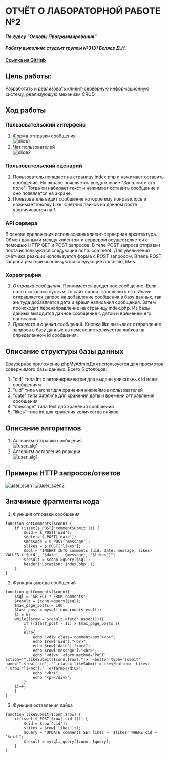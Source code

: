 # ОТЧЁТ О ЛАБОРАТОРНОЙ РАБОТЕ №2
#### *По курсу "Основы Программирования"*
#### *Работу выполнил студент группы №3131 Беляев Д.Н.*
#### [Ссылка на GitHub](https://github.com/FireIceMage/Lab2.git)

## Цель работы:
Разработать и реализовать клиент-серверную информационную систему, реализующую механизм CRUD

## Ход работы
### Пользовательский интерфейс
1. Форма отправки сообщения                        
   ![slide1](pictures/comment_section.png)
2. Чат пользователей                           
   ![slide2](pictures/comments.png)

### Пользовательский сценарий
1. Пользователь попадает на страницу index.php и нажимает оставить сообщение. На экране появляется уведомление "Заполните это поле". Тогда он набирает текст и нажимает оставить сообщение и оно появляется на экране.  
2. Пользователь видит сообщение которое ему понравилось и нажимает кнопку Like. Счетчик лайков на данном посте увеличивается на 1.

### API сервера

В основе приложения использована клиент-серверная архитектура. Обмен данными между клиентом и сервером осуществляется с помощью HTTP GET и POST запросов. В теле POST запроса отправки поста используются следующие поля: comment. Для увеличения счётчика реакции используется форма с POST запросом. В теле POST запроса реакции используются следующие поля: cid, likes.

### Хореография
1. *Отправка сообщения*. Принимается введенное сообщение. Если поле оказалось пустым, то сайт просит запольнить его. Иначе отправляется запрос на добавление сообщения в базу данных, так же туда добавляется дата и время написания сообщения. Затем происходит перенаправление на страницу index.php. Из базы данных выводится данное сообщение с датой и временем его написания.
2. *Просмотр и оценка сообщений*. Кнопка like вызывает отправление запроса в базу данных на изменение количества лайков на определенном id сообщения.

## Описание структуры базы данных
Браузерное приложение phpMyAdminДля используется для просмотра содержимого базы данных. Всего 5 столбцов:
1. "cid" типа int с автоинкрементом для выдачи уникальных id всем сообщениям
2. "uid" типа varchar для хранения никнеймов пользователей
3. "date" типа datetime для хранения даты и времени отправления сообщения
4. "message" типа text для хранения сообщений
5. "likes" типа int для хранения количества лайков

## Описание алгоритмов
1. Алгоритм отправки сообщения                        
![user_alg1](pictures/alg-setComment.png)                                         
2. Алгоритм оставления реакции                                                   
![user_alg1](pictures/alg-likeSubmit.png)                 


## Примеры HTTP запросов/ответов
![user_scen1](pictures/get_example1.png)
![user_scen2](pictures/get_example2.png)

## Значимые фрагменты кода
1. Функция отправки сообщения
```
function setComments($conn) {
    if (isset($_POST['commentSubmit'])) {
        $uid = $_POST['uid'];
        $date = $_POST['date'];
        $message = $_POST['message'];
        $likes = $_POST['likes'];
        $sql = "INSERT INTO comments (uid, date, message, likes) VALUES ('$uid', '$date', '$message', '$likes')";
        $result = $conn->query($sql);
        header('Location: index.php' );
    }
}
```
2. Функция вывода сообщений
```
function getComments($conn){
    $sql = "SELECT * FROM comments";
    $result = $conn->query($sql);
    $max_page_posts = 100;
    $last_post = mysqli_num_rows($result);
    $i = 0;
    while(($row = $result->fetch_assoc())){
        if (($last_post - $i) > $max_page_posts ){
        }
        else{
            echo "<div class='comment-box'><p>";
            echo $row['uid']."<br>";
            echo $row['date']."<br>";
            echo $row['message']."<br>";
            echo "<div>  <form method='POST' action='".likeSubmit($conn,$row)."'>  <button type='submit' name='".$row['cid']."' class='likeSubmit'>Like</button>  Likes: ".$row["likes"]."  </form></div>";
            echo "<hr>";
            echo "<p></div>";
        }
    $i++;
    }
}
```
3. Функция оставления лайка
```
function likeSubmit($conn,$row) {
    if(isset($_POST[$row['cid']])) {
        $cid = $row['cid'];
        $likes = $row['likes']+1;
        $query = "UPDATE comments SET likes = '$likes' WHERE cid = '$cid'";
        $result = mysqli_query($conn, $query);
    }
}
```